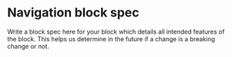 # Navigation block spec

Write a block spec here for your block which details all intended features of the block.
This helps us determine in the future if a change is a breaking change or not.
